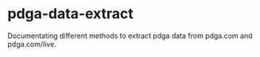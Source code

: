 # pdga-data-extract

Documentating different methods to extract pdga data from pdga.com and pdga.com/live.
